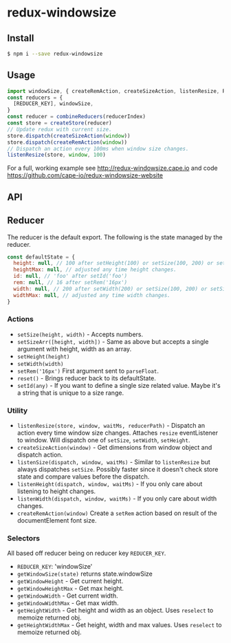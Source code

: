 # redux-windowsize

## Install

```bash
$ npm i --save redux-windowsize
```

## Usage

```javascript
import windowSize, { createRemAction, createSizeAction, listenResize, REDUCER_KEY } from 'redux-windowsize'
const reducers = {
  [REDUCER_KEY], windowSize,
}
const reducer = combineReducers(reducerIndex)
const store = createStore(reducer)
// Update redux with current size.
store.dispatch(createSizeAction(window))
store.dispatch(createRemAction(window))
// Dispatch an action every 100ms when window size changes.
listenResize(store, window, 100)
```

For a full, working example see http://redux-windowsize.cape.io and code https://github.com/cape-io/redux-windowsize-website


## API

## Reducer

The reducer is the default export. The following is the state managed by the reducer.

```javascript
const defaultState = {
  height: null, // 100 after setHeight(100) or setSize(100, 200) or setSizeArr([100, 200])
  heightMax: null, // adjusted any time height changes.
  id: null, // 'foo' after setId('foo')
  rem: null, // 16 after setRem('16px')
  width: null, // 200 after setWidth(200) or setSize(100, 200) or setSizeArr([100, 200])
  widthMax: null, // adjusted any time width changes.
}
```
### Actions

* `setSize(height, width)` - Accepts numbers.
* `setSizeArr([height, width])` - Same as above but accepts a single argument with height, width as an array.
* `setHeight(height)`
* `setWidth(width)`
* `setRem('16px')` First argument sent to `parseFloat`.
* `reset()` - Brings reducer back to its defaultState.
* `setId(any)` - If you want to define a single size related value. Maybe it's a string that is unique to a size range.

### Utility

* `listenResize(store, window, waitMs, reducerPath)` - Dispatch an action every time window size changes. Attaches `resize` eventListener to window. Will dispatch one of `setSize`, `setWidth`, `setHeight`.
* `createSizeAction(window)` - Get dimensions from window object and dispatch action.
* `listenSize(dispatch, window, waitMs)` - Similar to `listenResize` but always dispatches `setSize`. Possibly faster since it doesn't check store state and compare values before the dispatch.
* `listenHeight(dispatch, window, waitMs)` - If you only care about listening to height changes.
* `listenWidth(dispatch, window, waitMs)` - If you only care about width changes.
* `createRemAction(window)` Create a `setRem` action based on result of the documentElement font size.

### Selectors

All based off reducer being on reducer key `REDUCER_KEY`.

* `REDUCER_KEY`: 'windowSize'
* `getWindowSize(state)` returns state.windowSize
* `getWindowHeight` - Get current height.
* `getWindowHeightMax` - Get max height.
* `getWindowWidth` - Get current width.
* `getWindowWidthMax` - Get max width.
* `getHeightWidth` - Get height and width as an object. Uses `reselect` to memoize returned obj.
* `getHeightWidthMax` - Get height, width and max values. Uses `reselect` to memoize returned obj.
